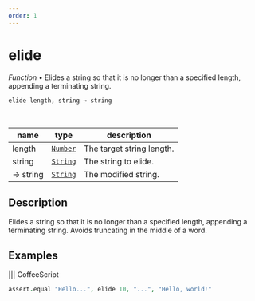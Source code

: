 ```yaml
---
order: 1
---
```

# elide

_Function_ &bull; Elides a string so that it is no longer than a specified length, appending a terminating string.

<pre><code>elide length, string &rarr; string</code></pre>
<br>

| name | type | description |
|------|------|-------------|
|length|[`Number`][Number]|The target string length.|
|string|[`String`][String]|The string to elide.|
|&rarr; string|[`String`][String]|The modified string.|


## Description

Elides a string so that it is no longer than a specified length, appending a terminating string. Avoids truncating in the middle of a word.

## Examples


 ||| CoffeeScript 
```coffeescript Truncating a string.
assert.equal "Hello...", elide 10, "...", "Hello, world!"
```


[Number]: https://developer.mozilla.org/en-US/docs/Web/JavaScript/Reference/Global_Objects/Number
[String]: https://developer.mozilla.org/en-US/docs/Web/JavaScript/Reference/Global_Objects/String